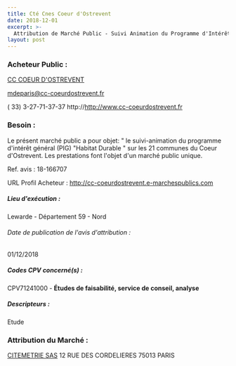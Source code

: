 ```yaml
---
title: Cté Cnes Coeur d'Ostrevent
date: 2018-12-01
excerpt: >-
  Attribution de Marché Public - Suivi Animation du Programme d'Intérêt Général "Habitat durable " de la Communauté de Communes du Coeur d'Ostrevent
layout: post
---
```


### Acheteur Public : 
<a href="/acheteur-137/siren-245901152"> CC COEUR D'OSTREVENT</a><br/>



mdeparis@cc-coeurdostrevent.fr

( 33) 3-27-71-37-37
http://http://www.cc-coeurdostrevent.fr
### Besoin :

Le présent marché public a pour objet: " le suivi-animation du programme d'intérêt général (PIG) "Habitat Durable " sur les 21 communes du Coeur d'Ostrevent. Les prestations font l'objet d'un marché public unique.

Ref. avis : 18-166707

URL Profil Acheteur : http://cc-coeurdostrevent.e-marchespublics.com

##### Lieu d'exécution :

Lewarde - Département 59 - Nord

###### Date de publication de l'avis d'attribution : 
01/12/2018

##### Codes CPV concerné(s) :
CPV71241000 - **Études de faisabilité, service de conseil, analyse** <br/>

##### Descripteurs :
Etude <br/>

### Attribution du Marché :
<a href="/entreprise-550/siren-350662862"> CITEMETRIE SAS</a>    12 RUE DES CORDELIERES 75013 PARIS <br/>
